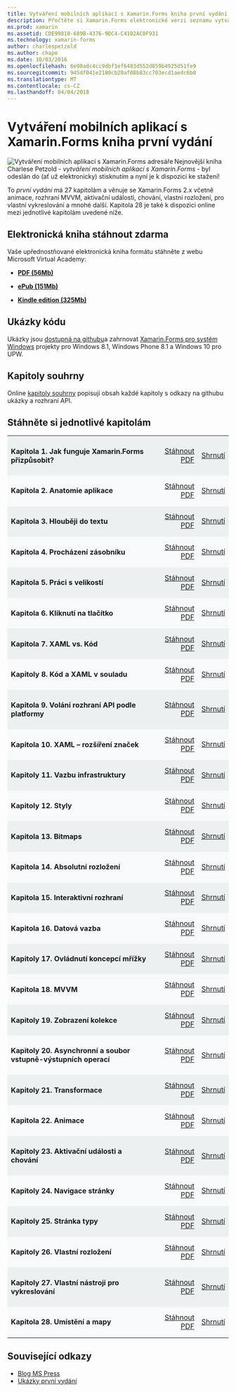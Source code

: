```yaml
---
title: Vytváření mobilních aplikací s Xamarin.Forms kniha první vydání
description: Přečtěte si Xamarin.Forms elektronické verzi seznamu vytváření mobilních aplikací pomocí Charlese Petzold.
ms.prod: xamarin
ms.assetid: CDE99818-689B-4376-9DC4-C4102AC0F931
ms.technology: xamarin-forms
author: charlespetzold
ms.author: chape
ms.date: 10/03/2016
ms.openlocfilehash: 6e98adc4cc9dbf1ef6483d552d859b4925d51fe9
ms.sourcegitcommit: 945df041e2180cb20af08b83cc703ecd1aedc6b0
ms.translationtype: MT
ms.contentlocale: cs-CZ
ms.lasthandoff: 04/04/2018
---
```

# <a name="creating-mobile-apps-with-xamarinforms-book-first-edition"></a>Vytváření mobilních aplikací s Xamarin.Forms kniha první vydání

<p><img src="Images/Cover-sml.png" title="Vytváření mobilních aplikací s Xamarin.Forms adresáře" align="left" />Nejnovější kniha Charlese Petzold - <i>vytváření mobilních aplikací s Xamarin.Forms</i> - byl odeslán do (ať už elektronicky) stisknutím a nyní je k dispozici ke stažení!</p>

To *první vydání* má 27 kapitolám a věnuje se Xamarin.Forms&nbsp;2.x včetně animace, rozhraní MVVM, aktivační události, chování, vlastní rozložení, pro vlastní vykreslování a mnohé další.
Kapitola 28 je také k dispozici online mezi jednotlivé kapitolám uvedené níže.

## <a name="download-ebook-for-free"></a>Elektronická kniha stáhnout zdarma

Vaše upřednostňované elektronická kniha formátu stáhněte z webu Microsoft Virtual Academy:

*    [**PDF (56Mb)**](https://aka.ms/xamebook)

*    [**ePub (151Mb)**](https://aka.ms/xamebook/epub)

*    [**Kindle edition (325Mb)**](https://aka.ms/xamebook/mobi)

## <a name="samples"></a>Ukázky kódu

Ukázky jsou [dostupná na githubu](https://github.com/xamarin/xamarin-forms-book-samples)a zahrnovat [Xamarin.Forms pro systém Windows](~/xamarin-forms/platform/windows/index.md) projekty pro Windows 8.1, Windows Phone 8.1 a Windows 10 pro UPW.

## <a name="chapter-summaries"></a>Kapitoly souhrny

Online [kapitoly souhrny](summaries/index.md) popisují obsah každé kapitoly s odkazy na githubu ukázky a rozhraní API.

## <a name="download-individual-chapters"></a>Stáhněte si jednotlivé kapitolám

<table style="border:0px; box-shadow:0 0px 0px" cellpadding="0" cellspacing="2" border="0" width="85%">
<tr style="background:#ecf0f1">
  <td style="border:0px;">
    <h4>Kapitola 1. Jak funguje Xamarin.Forms přizpůsobit?</h4>
  </td>
  <td style="border:0px;" align="right"><a href="https://download.xamarin.com/developer/xamarin-forms-book/XamarinFormsBook-Ch01-Apr2016.pdf">Stáhnout PDF</a> </td>
  <td style="border:0px;" align="right"><a href="summaries/chapter01.md">Shrnutí</a></td>
</tr>
<tr style="background:#f8f9fa">
  <td style="border:0px;">
    <h4>Kapitola 2. Anatomie aplikace</h4>
  </td>
  <td style="border:0px;" align="right"><a href="https://download.xamarin.com/developer/xamarin-forms-book/XamarinFormsBook-Ch02-Apr2016.pdf">Stáhnout PDF</a> </td>
  <td style="border:0px;" align="right"><a href="summaries/chapter02.md">Shrnutí</a></td>
</tr>
<tr style="background:#ecf0f1">
  <td style="border:0px;">
    <h4>Kapitola 3. Hlouběji do textu</h4>
  </td>
  <td style="border:0px;" align="right"><a href="https://download.xamarin.com/developer/xamarin-forms-book/XamarinFormsBook-Ch03-Apr2016.pdf">Stáhnout PDF</a> </td>
  <td style="border:0px;" align="right"><a href="summaries/chapter03.md">Shrnutí</a></td>
</tr>
<tr style="background:#f8f9fa">
  <td style="border:0px;">
    <h4>Kapitola 4. Procházení zásobníku</h4>
  </td>
  <td style="border:0px;" align="right"><a href="https://download.xamarin.com/developer/xamarin-forms-book/XamarinFormsBook-Ch04-Apr2016.pdf">Stáhnout PDF</a> </td>
  <td style="border:0px;" align="right"><a href="summaries/chapter04.md">Shrnutí</a></td>
</tr>
<tr style="background:#ecf0f1">
  <td style="border:0px;">
    <h4>Kapitola 5. Práci s velikostí</h4>
  </td>
  <td style="border:0px;" align="right"><a href="https://download.xamarin.com/developer/xamarin-forms-book/XamarinFormsBook-Ch05-Apr2016.pdf">Stáhnout PDF</a> </td>
  <td style="border:0px;" align="right"><a href="summaries/chapter05.md">Shrnutí</a></td>
</tr>
<tr style="background:#f8f9fa">
  <td style="border:0px;">
    <h4>Kapitola 6. Kliknutí na tlačítko</h4>
  </td>
  <td style="border:0px;" align="right"><a href="https://download.xamarin.com/developer/xamarin-forms-book/XamarinFormsBook-Ch06-Apr2016.pdf">Stáhnout PDF</a> </td>
  <td style="border:0px;" align="right"><a href="summaries/chapter06.md">Shrnutí</a></td>
</tr>
<tr style="background:#ecf0f1">
  <td style="border:0px;">
    <h4>Kapitola 7. XAML vs. Kód</h4>
  </td>
  <td style="border:0px;" align="right"><a href="https://download.xamarin.com/developer/xamarin-forms-book/XamarinFormsBook-Ch07-Apr2016.pdf">Stáhnout PDF</a> </td>
  <td style="border:0px;" align="right"><a href="summaries/chapter07.md">Shrnutí</a></td>
</tr>
<tr style="background:#f8f9fa">
  <td style="border:0px;">
    <h4>Kapitoly 8. Kód a XAML v souladu</h4>
  </td>
  <td style="border:0px;" align="right"><a href="https://download.xamarin.com/developer/xamarin-forms-book/XamarinFormsBook-Ch08-Apr2016.pdf">Stáhnout PDF</a> </td>
  <td style="border:0px;" align="right"><a href="summaries/chapter08.md">Shrnutí</a></td>
</tr>
<tr style="background:#ecf0f1">
  <td style="border:0px;">
    <h4>Kapitola 9. Volání rozhraní API podle platformy</h4>
  </td>
  <td style="border:0px;" align="right"><a href="https://download.xamarin.com/developer/xamarin-forms-book/XamarinFormsBook-Ch09-Apr2016.pdf">Stáhnout PDF</a> </td>
  <td style="border:0px;" align="right"><a href="summaries/chapter09.md">Shrnutí</a></td>
</tr>
<tr style="background:#f8f9fa">
  <td style="border:0px;">
    <h4>Kapitola 10. XAML – rozšíření značek</h4>
  </td>
  <td style="border:0px;" align="right"><a href="https://download.xamarin.com/developer/xamarin-forms-book/XamarinFormsBook-Ch10-Apr2016.pdf">Stáhnout PDF</a> </td>
  <td style="border:0px;" align="right"><a href="summaries/chapter10.md">Shrnutí</a></td>
</tr>
<tr style="background:#ecf0f1">
  <td style="border:0px;">
    <h4>Kapitoly 11. Vazbu infrastruktury</h4>
  </td>
  <td style="border:0px;" align="right"><a href="https://download.xamarin.com/developer/xamarin-forms-book/XamarinFormsBook-Ch11-Apr2016.pdf">Stáhnout PDF</a> </td>
  <td style="border:0px;" align="right"><a href="summaries/chapter11.md">Shrnutí</a></td>
</tr>
<tr style="background:#f8f9fa">
  <td style="border:0px;">
    <h4>Kapitoly 12. Styly</h4>
  </td>
  <td style="border:0px;" align="right"><a href="https://download.xamarin.com/developer/xamarin-forms-book/XamarinFormsBook-Ch12-Apr2016.pdf">Stáhnout PDF</a> </td>
  <td style="border:0px;" align="right"><a href="summaries/chapter12.md">Shrnutí</a></td>
</tr>
<tr style="background:#ecf0f1">
  <td style="border:0px;">
    <h4>Kapitola 13. Bitmaps</h4>
  </td>
  <td style="border:0px;" align="right"><a href="https://download.xamarin.com/developer/xamarin-forms-book/XamarinFormsBook-Ch13-Apr2016.pdf">Stáhnout PDF</a> </td>
  <td style="border:0px;" align="right"><a href="summaries/chapter13.md">Shrnutí</a></td>
</tr>
<tr style="background:#f8f9fa">
  <td style="border:0px;">
    <h4>Kapitola 14. Absolutní rozložení</h4>
  </td>
  <td style="border:0px;" align="right"><a href="https://download.xamarin.com/developer/xamarin-forms-book/XamarinFormsBook-Ch14-Apr2016.pdf">Stáhnout PDF</a> </td>
  <td style="border:0px;" align="right"><a href="summaries/chapter14.md">Shrnutí</a></td>
</tr>
<tr style="background:#ecf0f1">
  <td style="border:0px;">
    <h4>Kapitola 15. Interaktivní rozhraní</h4>
  </td>
  <td style="border:0px;" align="right"><a href="https://download.xamarin.com/developer/xamarin-forms-book/XamarinFormsBook-Ch15-Apr2016.pdf">Stáhnout PDF</a> </td>
  <td style="border:0px;" align="right"><a href="summaries/chapter15.md">Shrnutí</a></td>
</tr>
<tr style="background:#f8f9fa">
  <td style="border:0px;">
    <h4>Kapitola 16. Datová vazba</h4>
  </td>
  <td style="border:0px;" align="right"><a href="https://download.xamarin.com/developer/xamarin-forms-book/XamarinFormsBook-Ch16-Apr2016.pdf">Stáhnout PDF</a> </td>
  <td style="border:0px;" align="right"><a href="summaries/chapter16.md">Shrnutí</a></td>
</tr>
<tr style="background:#ecf0f1">
  <td style="border:0px;">
    <h4>Kapitoly 17. Ovládnutí koncepcí mřížky</h4>
  </td>
  <td style="border:0px;" align="right"><a href="https://download.xamarin.com/developer/xamarin-forms-book/XamarinFormsBook-Ch17-Apr2016.pdf">Stáhnout PDF</a> </td>
  <td style="border:0px;" align="right"><a href="summaries/chapter17.md">Shrnutí</a></td></tr>
<tr style="background:#f8f9fa">
  <td style="border:0px;">
    <h4>Kapitola 18. MVVM</h4>
  </td>
  <td style="border:0px;" align="right"><a href="https://download.xamarin.com/developer/xamarin-forms-book/XamarinFormsBook-Ch18-Apr2016.pdf">Stáhnout PDF</a> </td>
  <td style="border:0px;" align="right"><a href="summaries/chapter18.md">Shrnutí</a></td></tr>
<tr style="background:#ecf0f1">
  <td style="border:0px;">
    <h4>Kapitoly 19. Zobrazení kolekce</h4>
  </td>
  <td style="border:0px;" align="right"><a href="https://download.xamarin.com/developer/xamarin-forms-book/XamarinFormsBook-Ch19-Apr2016.pdf">Stáhnout PDF</a> </td>
  <td style="border:0px;" align="right"><a href="summaries/chapter19.md">Shrnutí</a></td></tr>
<tr style="background:#f8f9fa">
  <td style="border:0px;">
    <h4>Kapitoly 20. Asynchronní a soubor vstupně-výstupních operací</h4>
  </td>
  <td style="border:0px;" align="right"><a href="https://download.xamarin.com/developer/xamarin-forms-book/XamarinFormsBook-Ch20-Apr2016.pdf">Stáhnout PDF</a> </td>
  <td style="border:0px;" align="right"><a href="summaries/chapter20.md">Shrnutí</a></td></tr>
<tr style="background:#ecf0f1">
  <td style="border:0px;">
    <h4>Kapitoly 21. Transformace</h4>
  </td>
  <td style="border:0px;" align="right"><a href="https://download.xamarin.com/developer/xamarin-forms-book/XamarinFormsBook-Ch21-Apr2016.pdf">Stáhnout PDF</a> </td>
  <td style="border:0px;" align="right"><a href="summaries/chapter21.md">Shrnutí</a></td></tr>
</tr>
<tr style="background:#f8f9fa">
  <td style="border:0px;">
    <h4>Kapitola 22. Animace</h4>
  </td>
  <td style="border:0px;" align="right"><a href="https://download.xamarin.com/developer/xamarin-forms-book/XamarinFormsBook-Ch22-Apr2016.pdf">Stáhnout PDF</a> </td>
  <td style="border:0px;" align="right"><a href="summaries/chapter22.md">Shrnutí</a></td></tr>
</tr>
<tr style="background:#ecf0f1">
  <td style="border:0px;">
    <h4>Kapitoly 23. Aktivační události a chování</h4>
  </td>
  <td style="border:0px;" align="right"><a href="https://download.xamarin.com/developer/xamarin-forms-book/XamarinFormsBook-Ch23-Apr2016.pdf">Stáhnout PDF</a> </td>
  <td style="border:0px;" align="right"><a href="summaries/chapter23.md">Shrnutí</a></td></tr>
</tr>
<tr style="background:#f8f9fa">
  <td style="border:0px;">
    <h4>Kapitoly 24. Navigace stránky</h4>
  </td>
  <td style="border:0px;" align="right"><a href="https://download.xamarin.com/developer/xamarin-forms-book/XamarinFormsBook-Ch24-Apr2016.pdf">Stáhnout PDF</a> </td>
  <td style="border:0px;" align="right"><a href="summaries/chapter24.md">Shrnutí</a></td></tr>
</tr>
<tr style="background:#ecf0f1">
  <td style="border:0px;">
    <h4>Kapitoly 25. Stránka typy</h4>
  </td>
  <td style="border:0px;" align="right"><a href="https://download.xamarin.com/developer/xamarin-forms-book/XamarinFormsBook-Ch25-Apr2016.pdf">Stáhnout PDF</a> </td>
  <td style="border:0px;" align="right"><a href="summaries/chapter25.md">Shrnutí</a></td></tr>
</tr>
<tr style="background:#f8f9fa">
  <td style="border:0px;">
    <h4>Kapitoly 26. Vlastní rozložení</h4>
  </td>
  <td style="border:0px;" align="right"><a href="https://download.xamarin.com/developer/xamarin-forms-book/XamarinFormsBook-Ch26-Apr2016.pdf">Stáhnout PDF</a> </td>
  <td style="border:0px;" align="right"><a href="summaries/chapter26.md">Shrnutí</a></td></tr>
</tr>
<tr style="background:#ecf0f1">
  <td style="border:0px;">
    <h4>Kapitoly 27. Vlastní nástroji pro vykreslování</h4>
  </td>
  <td style="border:0px;" align="right"><a href="https://download.xamarin.com/developer/xamarin-forms-book/XamarinFormsBook-Ch27-Apr2016.pdf">Stáhnout PDF</a> </td>
  <td style="border:0px;" align="right"><a href="summaries/chapter27.md">Shrnutí</a></td></tr>
</tr>
<tr style="background:#f8f9fa">
  <td style="border:0px;">
    <h4>Kapitola 28. Umístění a mapy</h4>
  </td>
  <td style="border:0px;" align="right"><a href="https://download.xamarin.com/developer/xamarin-forms-book/XamarinFormsBook-Ch28-Aug2016.pdf">Stáhnout PDF</a> </td>
  <td style="border:0px;" align="right"><a href="summaries/chapter28.md">Shrnutí</a></td></tr>
</tr>
</table>



## <a name="related-links"></a>Související odkazy

- [Blog MS Press](https://blogs.msdn.microsoft.com/microsoft_press/2016/03/31/free-ebook-creating-mobile-apps-with-xamarin-forms/)
- [Ukázky první vydání](https://github.com/xamarin/xamarin-forms-book-samples)

